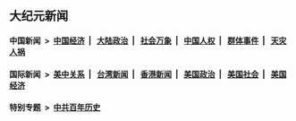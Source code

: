 ## 大纪元新闻

#### 中国新闻 &nbsp;>&nbsp; [中国经济](indexes/ncid283/README.md?08100845) &nbsp;| &nbsp; [大陆政治](indexes/ncid277/README.md?08100845) &nbsp;| &nbsp; [社会万象](indexes/ncid282/README.md?08100845) &nbsp;| &nbsp; [中国人权](indexes/ncid278/README.md?08100845) &nbsp;| &nbsp; [群体事件](indexes/ncid279/README.md?08100845) &nbsp;| &nbsp; [天灾人祸](indexes/ncid280/README.md?08100845)

#### 国际新闻 &nbsp;>&nbsp; [美中关系](indexes/nf1412576/README.md?08100845) &nbsp;| &nbsp; [台湾新闻](indexes/ncid1349361/README.md?08100845) &nbsp;| &nbsp; [香港新闻](indexes/ncid1349362/README.md?08100845) &nbsp;| &nbsp; [美国政治](indexes/ncid1078159/README.md?08100845) &nbsp;| &nbsp; [美国社会](indexes/ncid1078160/README.md?08100845) &nbsp;| &nbsp; [美国经济](indexes/ncid1078158/README.md?08100845)

#### 特别专题 &nbsp;>&nbsp; [中共百年历史](https://github.com/epoch-news/epoch-special/blob/master/README.md?08100845)  
